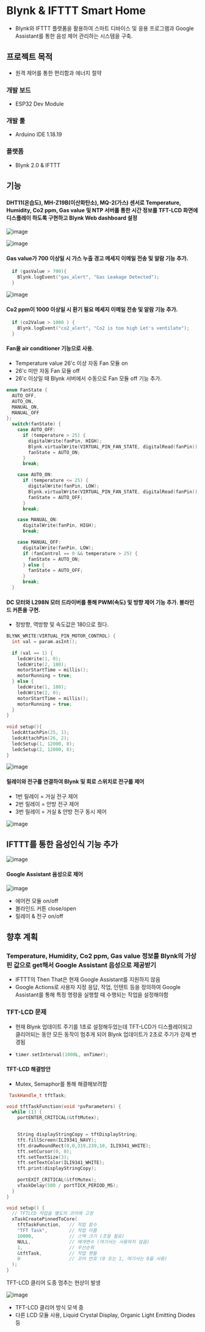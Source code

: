 # Blynk & IFTTT Smart Home
- Blynk와 IFTTT 플랫폼을 활용하여 스마트 디바이스 및 응용 프로그램과 Google Assistant를 통한 음성 제어 관리하는 시스템을 구축.

## 프로젝트 목적
- 원격 제어를 통한 편리함과 에너지 절약

### 개발 보드
- ESP32 Dev Module

### 개발 툴
- Arduino IDE 1.18.19

### 플랫폼
- Blynk 2.0 & IFTTT



## 기능
#### DHT11(온습도), MH-Z19B(이산화탄소), MQ-2(가스) 센서로 Temperature, Humidity, Co2 ppm, Gas value 및 NTP 서버를 통한 시간 정보를 TFT-LCD 화면에 디스플레이 하도록 구현하고 Blynk Web dashboard 설정
![image](https://github.com/1yohan1/Blynk_smarthome/assets/149892068/c5ae57ed-592e-4208-9615-bca8660cabd9)

![image](https://github.com/1yohan1/Blynk_smarthome/assets/149892068/70f6c6a6-d975-4c2b-a43e-b16ada3d19f6)




#### Gas value가 700 이상일 시 가스 누출 경고 메세지 이메일 전송 및 알람 기능 추가.
``` C++
  if (gasValue > 700){
    Blynk.logEvent("gas_alert", "Gas Leakage Detected");
  }
```
![image](https://github.com/1yohan1/Blynk_smarthome/assets/149892068/88ac1d3c-5788-4549-9f92-fef8ba6be240)

#### Co2 ppm이 1000 이상일 시 환기 필요 메세지 이메일 전송 및 알람 기능 추가.
``` C++
  if (co2Value > 1000 ) {
    Blynk.logEvent("co2_alert", "Co2 is too high Let's ventilate");
  }
```

#### Fan을 air conditioner 기능으로 사용.
- Temperature value 26'c 이상 자동 Fan 모듈 on
- 26'c 미만 자동 Fan 모듈 off
- 26'c 이상일 때 Blynk 서버에서 수동으로 Fan 모듈 off 기능 추가.
``` C++
enum FanState {
  AUTO_OFF,
  AUTO_ON,
  MANUAL_ON,
  MANUAL_OFF
};
  switch(fanState) {
    case AUTO_OFF:
      if (temperature > 25) {
        digitalWrite(fanPin, HIGH);
        Blynk.virtualWrite(VIRTUAL_PIN_FAN_STATE, digitalRead(fanPin));
        fanState = AUTO_ON;
      }
      break;

    case AUTO_ON:
      if (temperature <= 25) {
        digitalWrite(fanPin, LOW);
        Blynk.virtualWrite(VIRTUAL_PIN_FAN_STATE, digitalRead(fanPin));
        fanState = AUTO_OFF;
      }
      break;

    case MANUAL_ON:
      digitalWrite(fanPin, HIGH);
      break;

    case MANUAL_OFF:
      digitalWrite(fanPin, LOW);
      if (fanControl == 0 && temperature > 25) {
        fanState = AUTO_ON;
      } else {
        fanState = AUTO_OFF;
      }
      break;
  }
```

#### DC 모터와 L298N 모터 드라이버를 통해 PWM(속도) 및 방향 제어 기능 추가. 블라인드 커튼을 구현.
  - 정방향, 역방향 및 속도값은 180으로 줬다.
``` C++
BLYNK_WRITE(VIRTUAL_PIN_MOTOR_CONTROL) {
  int val = param.asInt();
  
  if (val == 1) {
    ledcWrite(1, 0);
    ledcWrite(2, 180);
    motorStartTime = millis();  
    motorRunning = true;        
  } else {
    ledcWrite(1, 180);
    ledcWrite(2, 0);
    motorStartTime = millis();  
    motorRunning = true;        
  }
}
  
void setup(){
  ledcAttachPin(25, 1);
  ledcAttachPin(26, 2);
  ledcSetup(1, 12000, 8);
  ledcSetup(2, 12000, 8);
}
```

![image](https://github.com/1yohan1/Blynk_smarthome/assets/149892068/40922442-e14b-464e-a228-85ca1ca1d703)



#### 릴레이와 전구를 연결하여 Blynk 및 회로 스위치로 전구를 제어
- 1번 릴레이 = 거실 전구 제어
- 2번 릴레이 = 안방 전구 제어
- 3번 릴레이 = 거실 & 안방 전구 동시 제어

![image](https://github.com/1yohan1/Blynk_smarthome/assets/149892068/866bb528-b6c5-495b-baaf-768e34e8ff9e)




  ## IFTTT를 통한 음성인식 기능 추가
  ![image](https://github.com/1yohan1/Blynk_smarthome/assets/149892068/caa91496-c739-4192-afff-c5a87303daa7)

  #### Google Assistant 음성으로 제어

![image](https://github.com/1yohan1/Blynk_smarthome/assets/149892068/a327d61e-ec71-4fef-a9a4-a8acc2298972)

 
  - 에어컨 모듈 on/off
  - 블라인드 커튼 close/open
  - 릴레이 & 전구 on/off



## 향후 계획
### Temperature, Humidity, Co2 ppm, Gas value 정보를 Blynk의 가상핀 값으로 get해서 Google Assistant 음성으로 제공받기
  - IFTTT의 Then That은 현재 Google Assistant를 지원하지 않음
  - Google Actions로 사용자 지정 응답, 작업, 인텐트 등을 정의하여 Google Assistant를 통해 특정 명령을 실행할 때 수행되는 작업을 설정해야함

### TFT-LCD 문제
- 현재 Blynk 업데이트 주기를 1초로 설정해두었는데 TFT-LCD가 디스플레이되고 클리어되는 동안 모든 동작이 멈추게 되어 Blynk 업데이트가 2초로 주기가 강제 변경됨
- 
  ``` C++
  timer.setInterval(1000L, onTimer);
  ```
  
#### TFT-LCD 해결방안
- Mutex, Semaphor를 통해 해결해보려함
``` C++
 TaskHandle_t tftTask;

void tftTaskFunction(void *pvParameters) {
  while (1) {
    portENTER_CRITICAL(&tftMutex);
    

    String displayStringCopy = tftDisplayString;
    tft.fillScreen(ILI9341_NAVY); 
    tft.drawRoundRect(0,0,319,239,10, ILI9341_WHITE); 
    tft.setCursor(0, 0);
    tft.setTextSize(3);
    tft.setTextColor(ILI9341_WHITE); 
    tft.print(displayStringCopy);
    
    portEXIT_CRITICAL(&tftMutex);
    vTaskDelay(500 / portTICK_PERIOD_MS);
  }
}

void setup() {
  // TFTLCD 작업을 별도의 코어에 고정
  xTaskCreatePinnedToCore(
    tftTaskFunction,   // 작업 함수
    "TFT Task",        // 작업 이름
    10000,             // 스택 크기 (조절 필요)
    NULL,              // 매개변수 (여기서는 사용하지 않음)
    1,                 // 우선순위
    &tftTask,          // 작업 핸들
    0                  // 코어 번호 (0 또는 1, 여기서는 0을 사용)
  );
}
 ```
TFT-LCD 클리어 도중 멈추는 현상이 발생

![image](https://github.com/1yohan1/Blynk_smarthome/assets/149892068/00deb2de-0cea-4ac5-ab48-bb7b4b7137dd)



- TFT-LCD 클리어 방식 모색 중
- 다른 LCD 모듈 사용, Liquid Crystal Display, Organic Light Emitting Diodes 등
